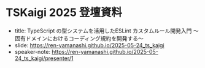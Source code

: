 # TSKaigi 2025 登壇資料

- title: TypeScript の型システムを活用したESLint カスタムルール開発入門 〜固有ドメインにおけるコーディング規約を開発する〜
- slide: https://ren-yamanashi.github.io/2025-05-24_ts_kaigi
- speaker-note: https://ren-yamanashi.github.io/2025-05-24_ts_kaigi/presenter/1
